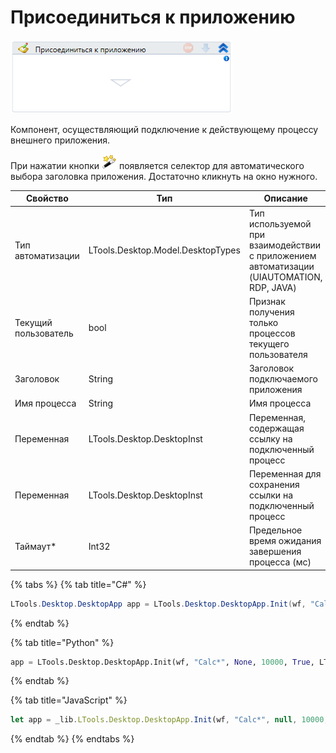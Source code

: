 # Присоединиться к приложению

![](<../../../.gitbook/assets/image (191).png>)

Компонент, осуществляющий подключение к действующему процессу внешнего приложения.

При нажатии кнопки <img src="../../../.gitbook/assets/4 (7).png" alt="" data-size="line"> появляется селектор для автоматического выбора заголовка приложения. Достаточно кликнуть на окно нужного.

| Свойство             | Тип                               | Описание                                                                                  |
| -------------------- | --------------------------------- | ----------------------------------------------------------------------------------------- |
| Тип автоматизации    | LTools.Desktop.Model.DesktopTypes | Тип используемой при взаимодействии с приложением автоматизации (UIAUTOMATION, RDP, JAVA) |
| Текущий пользователь | bool                              | Признак получения только процессов текущего пользователя                                  |
| Заголовок            | String                            | Заголовок подключаемого приложения                                                        |
| Имя процесса         | String                            | Имя процесса                                                                              |
| Переменная           | LTools.Desktop.DesktopInst        | Переменная, содержащая ссылку на подключенный процесс                                     |
| Переменная           | LTools.Desktop.DesktopInst        | Переменная для сохранения ссылки на подключенный процесс                                  |
| Таймаут\*            | Int32                             | Предельное время ожидания завершения процесса (мс)                                        |

{% tabs %}
{% tab title="C#" %}
```csharp
LTools.Desktop.DesktopApp app = LTools.Desktop.DesktopApp.Init(wf, "Calc*", null, 10000, true, LTools.Desktop.Model.DesktopTypes.UIAUTOMATION);
```
{% endtab %}

{% tab title="Python" %}
```python
app = LTools.Desktop.DesktopApp.Init(wf, "Calc*", None, 10000, True, LTools.Desktop.Model.DesktopTypes.UIAUTOMATION)
```
{% endtab %}

{% tab title="JavaScript" %}
```javascript
let app = _lib.LTools.Desktop.DesktopApp.Init(wf, "Calc*", null, 10000, true, _lib.LTools.Desktop.Model.DesktopTypes.UIAUTOMATION);
```
{% endtab %}
{% endtabs %}
